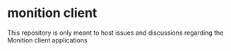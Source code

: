 # monition client
This repository is only meant to host issues and discussions regarding the Monition client applications
